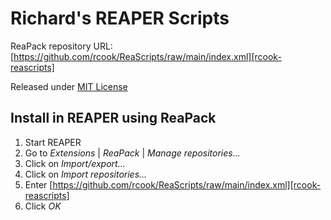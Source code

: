 # Richard's REAPER Scripts

ReaPack repository URL: [https://github.com/rcook/ReaScripts/raw/main/index.xml][rcook-reascripts]

Released under [MIT License](LICENSE)

## Install in REAPER using ReaPack

1. Start REAPER
2. Go to _Extensions_ | _ReaPack_ | _Manage repositories..._
3. Click on _Import/export..._
4. Click on _Import repositories..._
5. Enter [https://github.com/rcook/ReaScripts/raw/main/index.xml][rcook-reascripts]
6. Click _OK_

[rcook-reascripts]: https://github.com/rcook/ReaScripts/raw/main/index.xml
